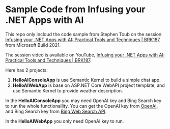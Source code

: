 # Sample Code from Infusing your .NET Apps with AI

This repo only incloud the code sample from Stephen Toub on the session [Infusing your .NET Apps with AI: Practical Tools and Techniques | BRK187](https://www.youtube.com/watch?v=jrNfKeGSuCg) from Microsoft Build 2021.

The session video is available on YouTube, [Infusing your .NET Apps with AI: Practical Tools and Techniques | BRK187](https://www.youtube.com/watch?v=jrNfKeGSuCg).

Here has 2 projects:

1. **HelloAIConsoleApp** is use Semantic Kernel to build a simple chat app.
2. **HelloAIWebApp** is base on ASP.NET Core WebAPI project template, and use Semantic Kernel to provide weather description.

In the **HelloAIConsoleApp** you may need OpenAI key and Bing Search key to run the whole functionallity. You can get the OpenAI key from [OpenAI](https://platform.openai.com/), and Bing Search key from [Bing Web Search API](https://www.microsoft.com/en-us/bing/apis/bing-web-search-api).

In the **HelloAIWebApp** you only need OpenAI key to run.
